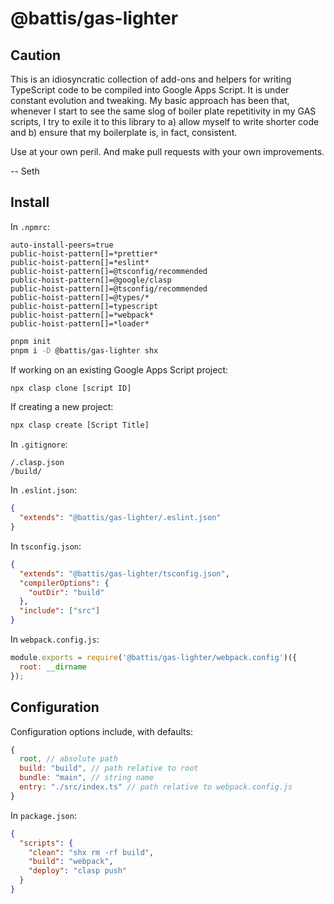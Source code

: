 # @battis/gas-lighter

## Caution

This is an idiosyncratic collection of add-ons and helpers for writing TypeScript code to be compiled into Google Apps Script. It is under constant evolution and tweaking. My basic approach has been that, whenever I start to see the same slog of boiler plate repetitivity in my GAS scripts, I try to exile it to this library to a) allow myself to write shorter code and b) ensure that my boilerplate is, in fact, consistent.

Use at your own peril. And make pull requests with your own improvements.

-- Seth

## Install

In `.npmrc`:

```
auto-install-peers=true
public-hoist-pattern[]=*prettier*
public-hoist-pattern[]=*eslint*
public-hoist-pattern[]=@tsconfig/recommended
public-hoist-pattern[]=@google/clasp
public-hoist-pattern[]=@tsconfig/recommended
public-hoist-pattern[]=@types/*
public-hoist-pattern[]=typescript
public-hoist-pattern[]=*webpack*
public-hoist-pattern[]=*loader*
```

```bash
pnpm init
pnpm i -D @battis/gas-lighter shx
```

If working on an existing Google Apps Script project:

```bash
npx clasp clone [script ID]
```

If creating a new project:

```bash
npx clasp create [Script Title]
```

In `.gitignore`:

```
/.clasp.json
/build/
```

In `.eslint.json`:

```json
{
  "extends": "@battis/gas-lighter/.eslint.json"
}
```

In `tsconfig.json`:

```json
{
  "extends": "@battis/gas-lighter/tsconfig.json",
  "compilerOptions": {
    "outDir": "build"
  },
  "include": ["src"]
}
```

In `webpack.config.js`:

```js
module.exports = require('@battis/gas-lighter/webpack.config')({
  root: __dirname
});
```

## Configuration

Configuration options include, with defaults:

```js
{
  root, // absolute path
  build: "build", // path relative to root
  bundle: "main", // string name
  entry: "./src/index.ts" // path relative to webpack.config.js
}
```

In `package.json`:

```json
{
  "scripts": {
    "clean": "shx rm -rf build",
    "build": "webpack",
    "deploy": "clasp push"
  }
}
```
